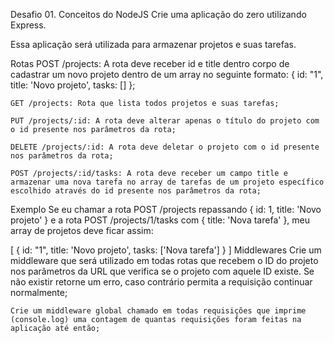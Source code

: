 Desafio 01. Conceitos do NodeJS
	Crie uma aplicação do zero utilizando Express.

Essa aplicação será utilizada para armazenar projetos e suas tarefas.

Rotas
	POST /projects: A rota deve receber id e title dentro corpo de cadastrar um novo projeto dentro de um array no seguinte formato: { id: "1", title: 'Novo projeto', tasks: [] };

	GET /projects: Rota que lista todos projetos e suas tarefas;

	PUT /projects/:id: A rota deve alterar apenas o título do projeto com o id presente nos parâmetros da rota;

	DELETE /projects/:id: A rota deve deletar o projeto com o id presente nos parâmetros da rota;

	POST /projects/:id/tasks: A rota deve receber um campo title e armazenar uma nova tarefa no array de tarefas de um projeto específico escolhido através do id presente nos parâmetros da rota;

Exemplo
	Se eu chamar a rota POST /projects repassando { id: 1, title: 'Novo projeto' } e a rota POST /projects/1/tasks com { title: 'Nova tarefa' }, meu array de projetos deve ficar assim:

[
{
id: "1",
title: 'Novo projeto',
tasks: ['Nova tarefa']
}
]
Middlewares
	Crie um middleware que será utilizado em todas rotas que recebem o ID do projeto nos parâmetros da URL que verifica se o projeto com aquele ID existe. Se não existir retorne um erro, caso contrário permita a requisição continuar normalmente;

	Crie um middleware global chamado em todas requisições que imprime (console.log) uma contagem de quantas requisições foram feitas na aplicação até então;
